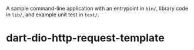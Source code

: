 A sample command-line application with an entrypoint in `bin/`, library code
in `lib/`, and example unit test in `test/`.
# dart-dio-http-request-template
